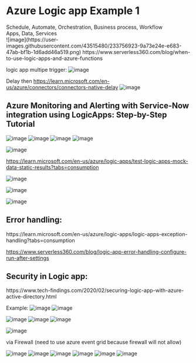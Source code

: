 <h1>Azure Logic app Example 1 </h1>
Schedule, Automate, Orchestration, Business process, Workflow<br/>
Apps, Data, Services <br/>
![image](https://user-images.githubusercontent.com/43515480/233756923-9a73e24e-e683-47ab-bf1b-1d6add46a519.png)
https://www.serverless360.com/blog/when-to-use-logic-apps-and-azure-functions

logic app multipe trigger:
![image](https://user-images.githubusercontent.com/43515480/233757551-09045410-8e33-4540-a633-670deb8d154e.png)

Delay then
https://learn.microsoft.com/en-us/azure/connectors/connectors-native-delay
![image](https://user-images.githubusercontent.com/43515480/234466282-831314c5-c5df-4663-b9c3-e9a046ed7517.png)



<h2>Azure Monitoring and Alerting with Service-Now integration using LogicApps: Step-by-Step Tutorial</h2>

![image](https://user-images.githubusercontent.com/43515480/231150880-3c448088-b72e-465d-952a-5d7bd9513cc0.png)
![image](https://user-images.githubusercontent.com/43515480/231151241-aef80314-63fd-438a-acc2-7dcc4d82d266.png)
![image](https://user-images.githubusercontent.com/43515480/231151756-fd845afe-dda3-4251-b5f3-ccc0733beddc.png)
![image](https://user-images.githubusercontent.com/43515480/231152537-1aed120f-511f-4c3e-99fe-3f978e00452e.png)

![image](https://user-images.githubusercontent.com/43515480/231155171-b56aff2a-0ea2-4af4-9345-15ce237c4faa.png)





https://learn.microsoft.com/en-us/azure/logic-apps/test-logic-apps-mock-data-static-results?tabs=consumption

![image](https://user-images.githubusercontent.com/43515480/229985204-c8e6bb82-c3e6-4eb9-9b72-eb2f0544e37c.png)

![image](https://user-images.githubusercontent.com/43515480/229985045-472c9e8f-be89-4bf5-9f96-e9fca4071416.png)

![image](https://user-images.githubusercontent.com/43515480/229985685-0280e027-443e-48c8-94d8-1a08ff46db05.png)

<h2>Error handling:</h2>
https://learn.microsoft.com/en-us/azure/logic-apps/logic-apps-exception-handling?tabs=consumption

https://www.serverless360.com/blog/logic-app-error-handling-configure-run-after-settings

<h2>Security in Logic app:</h2>
https://www.tech-findings.com/2020/02/securing-logic-app-with-azure-active-directory.html



Example:
![image](https://user-images.githubusercontent.com/43515480/233761091-482a5c23-740b-4fc2-9cc9-b435ffb2bbce.png)
![image](https://user-images.githubusercontent.com/43515480/233761154-26f4a9d1-3228-46d1-895f-88fbf1d4bba7.png)

![image](https://user-images.githubusercontent.com/43515480/233761177-ac277bb7-c217-49c2-b6cd-e382c136b963.png)
![image](https://user-images.githubusercontent.com/43515480/233763369-ae43a58d-f744-41fc-902e-2c640659c2cb.png)
![image](https://user-images.githubusercontent.com/43515480/233763375-e13f3703-7384-42ad-8c28-5e4a93fab1af.png)

![image](https://user-images.githubusercontent.com/43515480/233763389-0b657793-6f81-4c99-9926-467aebf0bef5.png)

via Firewall (need to use azure event grid because firewall will not allow)

![image](https://user-images.githubusercontent.com/43515480/233763469-1a9c29f2-abe1-43c6-ad66-63dc02b1127c.png)
![image](https://user-images.githubusercontent.com/43515480/233763493-854f5531-f908-4ced-82e3-75d3c1425645.png)
![image](https://user-images.githubusercontent.com/43515480/233763499-51d40b6e-1ef8-48d5-8e88-05922cc87d1b.png)
![image](https://user-images.githubusercontent.com/43515480/233763508-2b0243b5-c78f-4b24-9096-fe44f21bb32e.png)
![image](https://user-images.githubusercontent.com/43515480/233764861-8e947401-ee54-4d99-8416-c9be28ce5b98.png)
![image](https://user-images.githubusercontent.com/43515480/233765341-dd345b82-c45d-464d-a149-6ed2e7e77287.png)
